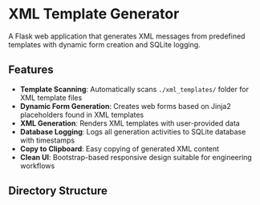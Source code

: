 # XML Template Generator

A Flask web application that generates XML messages from predefined templates with dynamic form creation and SQLite logging.

## Features

- **Template Scanning**: Automatically scans `./xml_templates/` folder for XML template files
- **Dynamic Form Generation**: Creates web forms based on Jinja2 placeholders found in XML templates
- **XML Generation**: Renders XML templates with user-provided data
- **Database Logging**: Logs all generation activities to SQLite database with timestamps
- **Copy to Clipboard**: Easy copying of generated XML content
- **Clean UI**: Bootstrap-based responsive design suitable for engineering workflows

## Directory Structure

